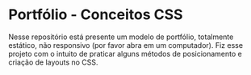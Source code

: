 <h1>Portfólio - Conceitos CSS</h1>

<p>Nesse repositório está presente um modelo de portfólio, totalmente estático, não responsivo (por favor abra em um computador). Fiz esse projeto com o intuito de praticar alguns métodos de posicionamento e criação de layouts no CSS.</p>
